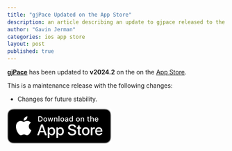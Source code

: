 ```yaml
---
title: "gjPace Updated on the App Store"
description: an article describing an update to gjpace released to the app store
author: "Gavin Jerman"
categories: ios app store
layout: post
published: true
---
```


[**gjPace**](/gjPace) has been updated to **v2024.2** on the on the [App Store](https://apps.apple.com/gb/app/gjpace/id1532589479?platform=iphone).  


This is a maintenance release with the following changes:
- Changes for future stability.

[![download](/images/Download_on_the_App_Store_Badge_US-UK_RGB_blk_092917.svg)](https://apps.apple.com/gb/app/gjpace/id1532589479?platform=iphone)
